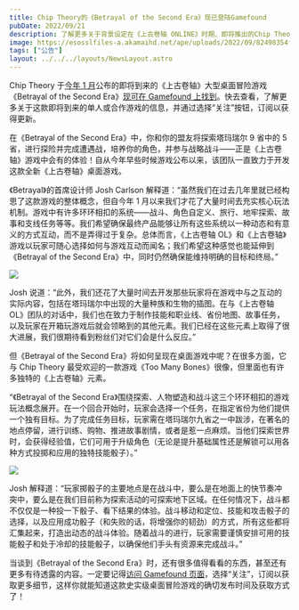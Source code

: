 ```yaml
---
title: Chip Theory的《Betrayal of the Second Era》现已登陆Gamefound
pubDate: 2022/09/21
description: 了解更多关于背景设定在《上古卷轴 ONLINE》时期、即将推出的Chip Theory史诗级桌面游戏的信息。
image: https://esosslfiles-a.akamaihd.net/ape/uploads/2022/09/82498354f2fc4ea33caf649d78c521b8.jpg
tags: ["公告"]
layout: ../../../layouts/NewsLayout.astro
---
```


Chip Theory
于[今年 1 月](https://www.elderscrollsonline.com/en-us/news/post/61609)公布的即将到来的《上古卷轴》大型桌面冒险游戏《Betrayal
of the Second
Era》[现可在 Gamefound 上找到](https://gamefound.com/projects/chip-theory-games/the-elder-scrolls)。快去查看，了解更多关于这款即将到来的单人或合作游戏的信息，并通过选择“关注”按钮，订阅以获得更新。

在《Betrayal of the Second Era》中，你和你的盟友将探索塔玛瑞尔 9 省中的 5
省，进行探险并完成遭遇战，培养你的角色，并参与战略战斗——正是《上古卷轴》游戏中会有的体验！自从今年早些时候游戏公布以来，该团队一直致力于开发这款全新《上古卷轴》桌面游戏。

《Betrayal》的首席设计师 Josh Carlson 解释道：“虽然我们在过去几年里就已经构思了这款游戏的整体概念，但自今年 1
月以来我们才花了大量时间去充实核心玩法机制。游戏中有许多环环相扣的系统——战斗、角色自定义、旅行、地牢探索、故事和支线任务等等。我们希望确保最终产品能够让所有这些系统以一种动态和有意义的方式互动，而不是弄得过于复杂。总体而言，《上古卷轴
OL》和《上古卷轴》游戏以玩家可随心选择如何与游戏互动而闻名；我们希望这种感觉也能延伸到《Betrayal of the Second
Era》中，同时仍然确保能维持明确的目标和终局。”

![](https://esosslfiles-a.akamaihd.net/ape/uploads/2022/09/63dffc674054ce39760afb4d2a9bc135.png)

Josh
说道：“此外，我们还花了大量时间去开发那些玩家将在游戏中与之互动的实际内容，包括在塔玛瑞尔中出现的大量种族和生物的插图。在与《上古卷轴
OL》团队的对话中，我们也在致力于制作技能和职业线、省份地图、故事任务，以及玩家在开箱玩游戏后就会领略到的其他元素。我们已经在这些元素上取得了很大进展，我们很期待看到粉丝们对它们会是什么反应。”

但《Betrayal of the Second Era》将如何呈现在桌面游戏中呢？在很多方面，它与 Chip Theory 最受欢迎的一款游戏《Too Many
Bones》很像，但里面也有许多独特的《上古卷轴》元素。

“《Betrayal of the Second
Era》围绕探索、人物塑造和战斗这三个环环相扣的游戏玩法概念展开。在一个回合开始时，玩家会选择一个任务，在指定省份为他们提供一个独有目标。为了完成任务目标，玩家需在塔玛瑞尔九省之一中跋涉，在著名的地点停留，进行训练、购物、推进故事剧情，或者是惹一点麻烦。当他们探索世界时，会获得经验值，它们可用于升级角色（无论是提升基础属性还是解锁可以用各种方式投掷和应用的独特技能骰子）。”

![](https://esosslfiles-a.akamaihd.net/ape/uploads/2022/09/98192c6d3ee7678a8450c547c29bd6db.png)

Josh
解释道：“玩家掷骰子的主要地点是在战斗中，要么是在地面上的快节奏冲突中，要么是在我们目前称为探索活动的可探索地下区域。在任何情况下，战斗都不仅仅是一种投一下骰子、看下结果的体验。战斗移动和定位、技能和攻击骰子的选择，以及应用成功骰子（和失败的话，将增强你的韧劲）的方式，所有这些都将汇集起来，打造出动态的战斗体验。随着战斗的进行，玩家需要谨慎安排可用的技能骰子和处于冷却的技能骰子，以确保他们手头有资源来完成战斗。”

当谈到《Betrayal of the Second
Era》时，还有很多值得看看的东西，甚至还有更多有待透露的内容。一定要记得[访问 Gamefound 页面](https://gamefound.com/projects/chip-theory-games/the-elder-scrolls)，选择“关注”，订阅以获取更多细节，这样你就能知道这款史实级桌面冒险游戏的确切发布时间及获取方式了！
